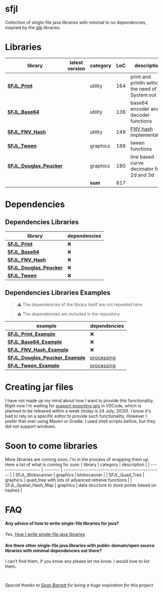 # sfjl
Collection of single-file java libraries with minimal to no dependencies, inspired by the [stb](https://github.com/nothings/stb) libraries.

# Libraries

| library                                       | latest version | category | LoC | description                                      |
| --------------------------------------------- | -------------- | -------- | --- | ------------------------------------------------ |
| **[SFJL_Print][sfjl_print_link]**             |                | utility  | 164 | print and println without the need of System.out |
| **[SFJL_Base64][sfjl_base64_link]**           |                | utility  | 136 | base64 encoder and decoder functions             |
| **[SFJL_FNV_Hash][sfjl_fnv_hash_link]**       |                | utility  | 149 | [FNV hash][fnv_link] implementation              |
| **[SFJL_Tween][sfjl_tween_link]**             |                | graphics | 188 | tween functions                                  |
| **[SFJL_Douglas_Peucker][sfjl_douglas_link]** |                | graphics | 180 | line based curve decimator for 2d and 3d         |
|                                               |                | **sum**  | 817 |                                                  |


[sfjl_tween_link]: src/sfjl/SFJL_Tween.java
[sfjl_douglas_link]: src/sfjl/SFJL_Douglas_Peucker.java
[sfjl_print_link]: src/sfjl/SFJL_Print.java
[sfjl_base64_link]: src/sfjl/SFJL_Base64.java
[sfjl_fnv_hash_link]: src/sfjl/SFJL_FNV_Hash.java
[fnv_link]: http://www.isthe.com/chongo/tech/comp/fnv/

# Dependencies


## Dependencies Libraries
| library                                                        | dependencies |
| -------------------------------------------------------------- | :----------- |
| **[SFJL_Print](src/sfjl/SFJL_Print.java)**                     | &#x274c;     |
| **[SFJL_Base64](src/sfjl/SFJL_Base64.java)**                   | &#x274c;     |
| **[SFJL_FNV_Hash](src/sfjl/SFJL_FNV_Hash.java)**               | &#x274c;     |
| **[SFJL_Douglas_Peucker](src/sfjl/SFJL_Douglas_Peucker.java)** | &#x274c;     |
| **[SFJL_Tween](src/sfjl/SFJL_Tween.java)**                     | &#x274c;     |

## Dependencies Libraries Examples

> &#x26A0; The dependencies of the library itself are not repeated here

> &#x26A0; The dependencies are included in the repository

| example                                                       | dependencies                     |
| ------------------------------------------------------------- | :------------------------------- |
| **[SFJL_Print_Example][sfjl_print_example_link]**             | &#x274c;                         |
| **[SFJL_Base64_Example][sfjl_base64_example_link]**           | &#x274c;                         |
| **[SFJL_FNV_Hash_Example][sfjl_fnv_hash_example_link]**       | &#x274c;                         |
| **[SFJL_Douglas_Peucker_Example][sfjl_douglas_example_link]** | [processing](www.processing.org) |
| **[SFJL_Tween_Example][sfjl_tween_example_link]**             | [processing](www.processing.org) |

[sfjl_tween_example_link]: src/sfjl_examples/SFJL_Tween_Example.java
[sfjl_print_example_link]: src/sfjl_examples/SFJL_Print_Example.java
[sfjl_base64_example_link]: src/sfjl_examples/SFJL_Base64_Example.java
[sfjl_fnv_hash_example_link]: src/sfjl_examples/SFJL_FNV_Hash_Example.java
[sfjl_douglas_example_link]: src/sfjl_examples/SFJL_Douglas_Peucker_Example.java

# Creating jar files

I have not made up my mind about how I want to provide this functionality. Right now i'm waiting for [support exporting jars][support_exporting_jars] in VSCode, which is planned to be released within a week (today is 24 July, 2020). I know it's bad to rely on a specific editor to provide such functionality. However I prefer that over using Maven or Gradle. I used shell scripts before, but they did not support windows.

[support_exporting_jars]: https://github.com/microsoft/vscode-java-dependency/pull/271/files/57a8fd0700eefef1c9317d81720cdcc814a931e8..69277f4347b0720618f45a3056cd0a938ca7f511


# Soon to come libraries
More libraries are coming soon, i'm in the process of wrapping them up.
Here a list of what is coming for sure:
| library               | category | description                                        |
| --------------------- | -------- | -------------------------------------------------- |
| SFJL_Blobscanner      | graphics | blobscanner                                        |
| SFJL_Quad_Tree        | graphics | quad_tree with lots of advanced retreive functions |
| SFJL_Spatial_Hash_Map | graphics | data structure to store points based on hashes     |



# FAQ
#### Any advice of how to write single-file libraries for java?
Yes, [How I write single-file java libraries](how-to/README.md)

#### Are there other single-file java libraries with public-domain/open source libraries with minimal dependencies out there?
I can't find them, if you know any please let me know. I would love to list them.

<br>

*Special thanks to [Sean Barrett](http://nothings.org/) for being a huge inspiration for this project*

